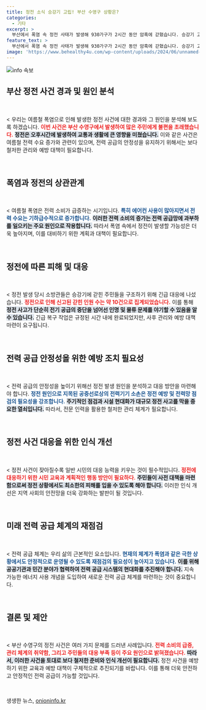 ```yaml
---
title: 정전 소식 승강기 고립! 부산 수영구 상황은?
categories:
  - 기타
excerpt: >
  부산에서 폭염 속 정전 사태가 발생해 930가구가 2시간 동안 암흑에 갇혔습니다. 승강기 고립 신고가 잇따르며 시민들의 불편이 커졌고, 긴급 복구 작업으로 전기 공급이 재개되었습니다. 자세한 사연은? 클릭하여 확인하세요!
feature_text: >
  부산에서 폭염 속 정전 사태가 발생해 930가구가 2시간 동안 암흑에 갇혔습니다. 승강기 고립 신고가 잇따르며 시민들의 불편이 커졌고, 긴급 복구 작업으로 전기 공급이 재개되었습니다. 자세한 사연은? 클릭하여 확인하세요!
image: 'https://www.behealthy4u.com/wp-content/uploads/2024/06/unnamed-file.png'
---
```


<p><img src="https://www.behealthy4u.com/wp-content/uploads/2024/06/unnamed-file.png" alt="info 속보" /></p>

<h2 data-ke-size="size26">부산 정전 사건 경과 및 원인 분석</h2>

<p data-ke-size="size16">&nbsp;</p>

<p>&lt; 우리는 여름철 폭염으로 인해 발생한 정전 사건에 대한 경과와 그 원인을 분석해 보도록 하겠습니다. <b><span style="color: #ee2323;">이번 사건은 부산 수영구에서 발생하여 많은 주민에게 불편을 초래했습니다.</span></b> <b><span style="background-color: #21538527;">정전은 오후시간에 발생하여 교통과 생활에 큰 영향을 미쳤습니다.</span></b> 이와 같은 사건은 여름철 전력 수요 증가와 관련이 있으며, 전력 공급의 안정성을 유지하기 위해서는 보다 철저한 관리와 예방 대책이 필요합니다.</p></p>

<p data-ke-size="size16">&nbsp;</p>

<h2 data-ke-size="size26">폭염과 정전의 상관관계</h2>

<p data-ke-size="size16">&nbsp;</p>

<p>&lt; 여름철 폭염은 전력 소비가 급증하는 시기입니다. <b><span style="color: #1a5490;">특히 에어컨 사용이 많아지면서 전력 수요는 기하급수적으로 증가합니다.</span></b> <b><span style="background-color: #21538527;">이러한 전력 소비의 증가는 전력 공급망에 과부하를 일으키는 주요 원인으로 작용합니다.</span></b> 따라서 폭염 속에서 정전이 발생할 가능성은 더욱 높아지며, 이를 대비하기 위한 계획과 대책이 필요합니다.</p></p>

<p data-ke-size="size16">&nbsp;</p>

<h2 data-ke-size="size26">정전에 따른 피해 및 대응</h2>

<p data-ke-size="size16">&nbsp;</p>

<p>&lt; 정전 발생 당시 소방관들은 승강기에 갇힌 주민들을 구조하기 위해 긴급 대응에 나섰습니다. <b><span style="color: #ee2323;">정전으로 인해 신고된 갇힌 인원 수는 약 10건으로 집계되었습니다.</span></b> 이를 통해 <b><span style="background-color: #21538527;">정전 사고가 단순히 전기 공급의 중단을 넘어선 인명 및 물류 문제를 야기할 수 있음을 알 수 있습니다.</span></b> 긴급 복구 작업은 규정된 시간 내에 완료되었지만, 사후 관리와 예방 대책 마련이 요구됩니다.</p></p>

<p data-ke-size="size16">&nbsp;</p>

<h2 data-ke-size="size26">전력 공급 안정성을 위한 예방 조치 필요성</h2>

<p data-ke-size="size16">&nbsp;</p>

<p>&lt; 전력 공급의 안정성을 높이기 위해선 정전 발생 원인을 분석하고 대응 방안을 마련해야 합니다. <b><span style="color: #1a5490;">정전 원인으로 지목된 공중선로상의 전력기기 소손은 정전 예방 및 전력망 점검의 필요성을 강조합니다.</span></b> <b><span style="background-color: #21538527;">주기적인 점검과 시설 현대화가 대규모 정전 사고를 막을 중요한 열쇠입니다.</span></b> 따라서, 전문 인력을 활용한 철저한 관리 체계가 필요합니다.</p></p>

<p data-ke-size="size16">&nbsp;</p>

<h2 data-ke-size="size26">정전 사건 대응을 위한 인식 개선</h2>

<p data-ke-size="size16">&nbsp;</p>

<p>&lt; 정전 사건이 잦아질수록 일반 시민의 대응 능력을 키우는 것이 필수적입니다. <b><span style="color: #ee2323;">정전에 대응하기 위한 시민 교육과 계획적인 행동 방안이 필요하다.</span></b> <b><span style="background-color: #21538527;">주민들이 사전 대책을 마련함으로써 정전 상황에서도 최소한의 피해를 입을 수 있도록 해야 합니다.</span></b> 이러한 인식 개선은 지역 사회의 안전망을 더욱 강화하는 발판이 될 것입니다.</p></p>

<p data-ke-size="size16">&nbsp;</p>

<h2 data-ke-size="size26">미래 전력 공급 체계의 재점검</h2>

<p data-ke-size="size16">&nbsp;</p>

<p>&lt; 전력 공급 체계는 우리 삶의 근본적인 요소입니다. <b><span style="color: #1a5490;">현재의 체계가 폭염과 같은 극한 상황에서도 안정적으로 운영될 수 있도록 재점검의 필요성이 높아지고 있습니다.</span></b> <b><span style="background-color: #21538527;">이를 위해 공공기관과 민간 분야가 협력하여 전력 공급 시스템의 현대화를 추진해야 합니다.</span></b> 지속 가능한 에너지 사용 개념을 도입하여 새로운 전력 공급 체계를 마련하는 것이 중요합니다.</p></p>

<p data-ke-size="size16">&nbsp;</p>

<h2 data-ke-size="size26">결론 및 제안</h2>

<p data-ke-size="size16">&nbsp;</p>

<p>&lt; 부산 수영구의 정전 사건은 여러 가지 문제를 드러낸 사례입니다. <b><span style="color: #ee2323;">전력 소비의 급증, 관리 체계의 취약함, 그리고 주민들의 대응 부족 등이 주요 원인으로 밝혀졌습니다.</span></b> <b><span style="background-color: #21538527;">따라서, 이러한 사건을 토대로 보다 철저한 준비와 인식 개선이 필요합니다.</span></b> 정전 사건을 예방하기 위한 교육과 예방 대책이 구체적으로 추진되기를 바랍니다. 이를 통해 더욱 안전하고 안정적인 전력 공급이 가능할 것입니다.</p></p>

<p data-ke-size="size16">&nbsp;</p>
생생한 뉴스, <a href="https://onioninfo.kr" rel="dofollow">onioninfo.kr</a>


